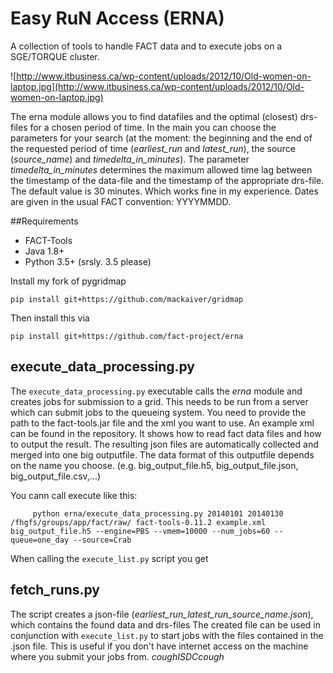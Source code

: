 # Easy RuN Access (ERNA)
A collection of tools to handle FACT data and to execute jobs on a SGE/TORQUE cluster.

![http://www.itbusiness.ca/wp-content/uploads/2012/10/Old-women-on-laptop.jpg](http://www.itbusiness.ca/wp-content/uploads/2012/10/Old-women-on-laptop.jpg)

The erna module allows you to find datafiles and the optimal (closest) drs-files for a chosen period of time.
In the main you can choose the parameters for your search (at the moment: the beginning and the end of the requested period of time (*earliest_run* and *latest_run*), the source (*source_name*) and *timedelta_in_minutes*).
The parameter *timedelta_in_minutes* determines the maximum allowed time lag between the timestamp of the data-file and the timestamp of the appropriate drs-file. The default value is 30 minutes. Which works fine in my experience.
Dates are given in the usual FACT convention: YYYYMMDD.

##Requirements
  - FACT-Tools
  - Java 1.8+
  - Python 3.5+ (srsly. 3.5 please)

Install my fork of pygridmap

    pip install git+https://github.com/mackaiver/gridmap

Then install this via

    pip install git+https://github.com/fact-project/erna


## execute_data_processing.py

The `execute_data_processing.py` executable calls the *erna* module and creates jobs for submission to a grid. This needs to be run from a server which can submit jobs to the queueing system.
You need to provide the path to the fact-tools.jar file and the xml you want to use.
An example xml can be found in the repository. It shows how to read fact data files and how to output the result. The resulting json files are automatically collected and merged into one big outputfile. The data format of this outputfile depends on the name you choose. (e.g. big_output_file.h5, big_output_file.json, big_output_file.csv,...)

You cann call execute like this:

         python erna/execute_data_processing.py 20140101 20140130 /fhgfs/groups/app/fact/raw/ fact-tools-0.11.2 example.xml big_output_file.h5 --engine=PBS --vmem=10000 --num_jobs=60 --queue=one_day --source=Crab

When calling the `execute_list.py` script you get


## fetch_runs.py

The script creates a json-file (*earliest_run_latest_run_source_name.json*), which contains the found data and drs-files
The created file can be used in conjunction with `execute_list.py` to start jobs with the files contained in the .json file.
This is useful if you don't have internet access on the machine where you submit your jobs from. *coughISDCcough*
